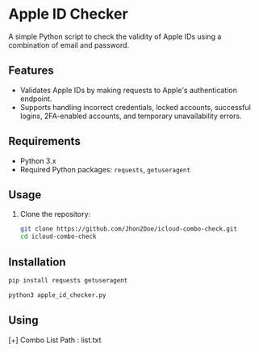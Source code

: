 # Apple ID Checker

A simple Python script to check the validity of Apple IDs using a combination of email and password.

## Features

- Validates Apple IDs by making requests to Apple's authentication endpoint.
- Supports handling incorrect credentials, locked accounts, successful logins, 2FA-enabled accounts, and temporary unavailability errors.

## Requirements

- Python 3.x
- Required Python packages: `requests`, `getuseragent`

## Usage

1. Clone the repository:

   ```bash
   git clone https://github.com/Jhon2Doe/icloud-combo-check.git
   cd icloud-combo-check
   ```
## Installation 

```bash
pip install requests getuseragent

```
```bash
python3 apple_id_checker.py
```
## Using
[+] Combo List Path : list.txt
